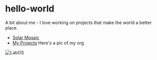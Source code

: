 # hello-world
A bit about me - I love working on projects that make the world a better place.
- [Solar Mosaic](hello-world/Solar-Mosaic.md)
- [My Projects](hello-world/my-projects.md)
Here's a pic of my org

![LabOS](https://www.knifemaking.com/v/vspfiles/photos/EA150-2.jpg)
